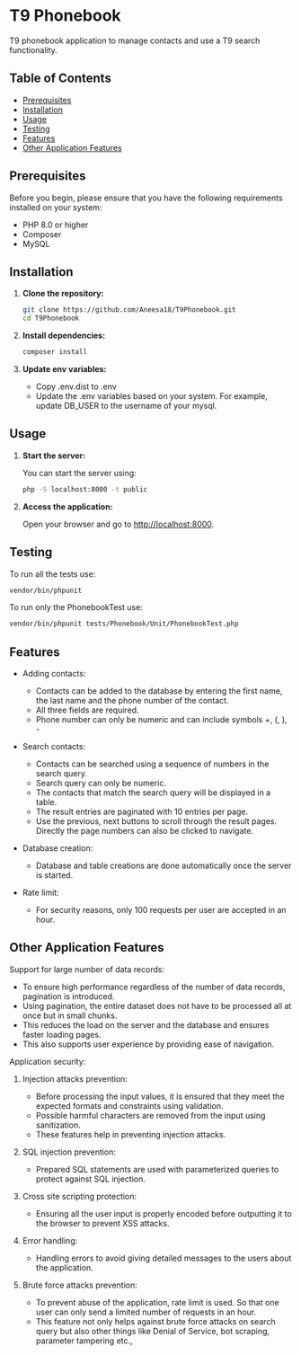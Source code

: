 # T9 Phonebook 

T9 phonebook application to manage contacts and use a T9 search functionality.

## Table of Contents

- [Prerequisites](#prerequisites)
- [Installation](#installation)
- [Usage](#usage)
- [Testing](#testing)
- [Features](#features)
- [Other Application Features](#other-application-features)


## Prerequisites

Before you begin, please ensure that you have the following requirements installed on your system:
- PHP 8.0 or higher
- Composer
- MySQL

## Installation

1. **Clone the repository:**

    ```sh
   git clone https://github.com/Aneesa18/T9Phonebook.git
   cd T9Phonebook
   ```

2. **Install dependencies:**

    ```sh
    composer install
   ```

3. **Update env variables:**

    - Copy .env.dist to .env 
    - Update the .env variables based on your system. For example, update DB_USER to the username of your mysql.

## Usage

1. **Start the server:**
   
   You can start the server using:

    ```sh
    php -S localhost:8000 -t public
    ```

2. **Access the application:**

   Open your browser and go to [http://localhost:8000](http://localhost:8000).

## Testing

To run all the tests use:

```sh
vendor/bin/phpunit
```

To run only the PhonebookTest use:

```sh
vendor/bin/phpunit tests/Phonebook/Unit/PhonebookTest.php
```

## Features

- Adding contacts: 

    - Contacts can be added to the database by entering the first name, the last name and the phone number of the contact.
    - All three fields are required.
    - Phone number can only be numeric and can include symbols +, (, ), -

- Search contacts: 

  - Contacts can be searched using a sequence of numbers in the search query.
  - Search query can only be numeric.
  - The contacts that match the search query will be displayed in a table.
  - The result entries are paginated with 10 entries per page.
  - Use the previous, next buttons to scroll through the result pages. Directly the page numbers can also be clicked to navigate.

- Database creation:

   - Database and table creations are done automatically once the server is started.
  
- Rate limit:

  - For security reasons, only 100 requests per user are accepted in an hour.

## Other Application Features

Support for large number of data records:

   - To ensure high performance regardless of the number of data records, pagination is introduced.
   - Using pagination, the entire dataset does not have to be processed all at once but in small chunks.
   - This reduces the load on the server and the database and ensures faster loading pages.
   - This also supports user experience by providing ease of navigation.

Application security:

   1. Injection attacks prevention:
     
      - Before processing the input values, it is ensured that they meet the expected formats and constraints using validation.
      - Possible harmful characters are removed from the input using sanitization.
      - These features help in preventing injection attacks.

   2. SQL injection prevention:
      
      - Prepared SQL statements are used with parameterized queries to protect against SQL injection.

   3. Cross site scripting protection:

      - Ensuring all the user input is properly encoded before outputting it to the browser to prevent XSS attacks.

   4. Error handling:

      - Handling errors to avoid giving detailed messages to the users about the application.
   
   5. Brute force attacks prevention:

      - To prevent abuse of the application, rate limit is used. So that one user can only send a limited number of requests in an hour. 
      - This feature not only helps against brute force attacks on search query but also other things like Denial of Service, bot scraping, parameter tampering etc.,

